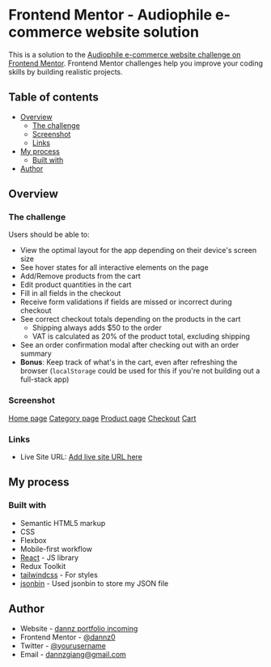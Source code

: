 # Frontend Mentor - Audiophile e-commerce website solution

This is a solution to the [Audiophile e-commerce website challenge on Frontend Mentor](https://www.frontendmentor.io/challenges/audiophile-ecommerce-website-C8cuSd_wx). Frontend Mentor challenges help you improve your coding skills by building realistic projects.

## Table of contents

- [Overview](#overview)
  - [The challenge](#the-challenge)
  - [Screenshot](#screenshot)
  - [Links](#links)
- [My process](#my-process)
  - [Built with](#built-with)
- [Author](#author)

## Overview

### The challenge

Users should be able to:

- View the optimal layout for the app depending on their device's screen size
- See hover states for all interactive elements on the page
- Add/Remove products from the cart
- Edit product quantities in the cart
- Fill in all fields in the checkout
- Receive form validations if fields are missed or incorrect during checkout
- See correct checkout totals depending on the products in the cart
  - Shipping always adds $50 to the order
  - VAT is calculated as 20% of the product total, excluding shipping
- See an order confirmation modal after checking out with an order summary
- **Bonus**: Keep track of what's in the cart, even after refreshing the browser (`localStorage` could be used for this if you're not building out a full-stack app)

### Screenshot

[Home page](./public/assets/screenshots/001.png)
[Category page](./public/assets/screenshots/002.png)
[Product page](./public/assets/screenshots/003.png)
[Checkout](./public/assets/screenshots/004.png)
[Cart](./public/assets/screenshots/005.png)

### Links

- Live Site URL: [Add live site URL here](https://e-commerce-dannz.netlify.app/)

## My process

### Built with

- Semantic HTML5 markup
- CSS
- Flexbox
- Mobile-first workflow
- [React](https://reactjs.org/) - JS library
- Redux Toolkit
- [tailwindcss](https://tailwindcss.com//) - For styles
- [jsonbin](https://jsonbin.io/) - Used jsonbin to store my JSON file

## Author

- Website - [dannz portfolio incoming](#)
- Frontend Mentor - [@dannz0](https://www.frontendmentor.io/profile/dannz0)
- Twitter - [@yourusername](https://www.twitter.com/dannzeloper)
- Email - dannzgiang@gmail.com
